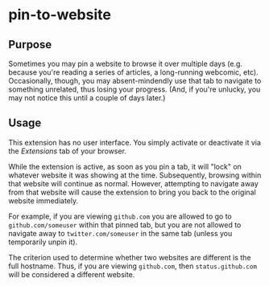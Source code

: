 # pin-to-website

## Purpose

Sometimes you may pin a website to browse it over multiple days (e.g. because you're reading a series of articles, a long-running webcomic, etc). Occasionally, though, you may absent-mindendly use that tab to navigate to something unrelated, thus losing your progress. (And, if you're unlucky, you may not notice this until a couple of days later.)

## Usage

This extension has no user interface. You simply activate or deactivate it via the *Extensions* tab of your browser.

While the extension is active, as soon as you pin a tab, it will "lock" on whatever website it was showing at the time. Subsequently, browsing within that website will continue as normal. However, attempting to navigate away from that website will cause the extension to bring you back to the original website immediately.

For example, if you are viewing `github.com` you are allowed to go to `github.com/someuser` within that pinned tab, but you are not allowed to navigate away to `twitter.com/someuser` in the same tab (unless you temporarily unpin it).

The criterion used to determine whether two websites are different is the full hostname. Thus, if you are viewing `github.com`, then `status.github.com` will be considered a different website.
